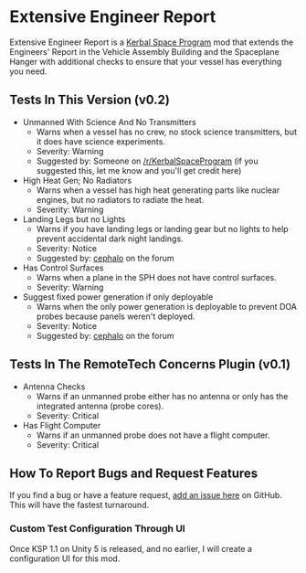 # Extensive Engineer Report
Extensive Engineer Report is a [Kerbal Space Program](http://kerbalspaceprogram.com) mod that extends the Engineers' Report in the Vehicle Assembly Building and the Spaceplane Hanger with additional checks to ensure that your vessel has everything you need.

## Tests In This Version (v0.2)
* Unmanned With Science And No Transmitters
  * Warns when a vessel has no crew, no stock science transmitters, but it does have science experiments.
  * Severity: Warning
  * Suggested by: Someone on [/r/KerbalSpaceProgram](http://reddit.com/r/KerbalSpaceProgram) (if you suggested this, let me know and you'll get credit here)
* High Heat Gen; No Radiators
  * Warns when a vessel has high heat generating parts like nuclear engines, but no radiators to radiate the heat.
  * Severity: Warning
* Landing Legs but no Lights
  * Warns if you have landing legs or landing gear but no lights to help prevent accidental dark night landings.
  * Severity: Notice
  * Suggested by: [cephalo](http://forum.kerbalspaceprogram.com/threads/126662-1-04-Extensive-Engineer-Report?p=2040769&viewfull=1#post2040769) on the forum
* Has Control Surfaces
  * Warns when a plane in the SPH does not have control surfaces.
  * Severity: Warning
* Suggest fixed power generation if only deployable
  * Warns when the only power generation is deployable to prevent DOA probes because panels weren't deployed.
  * Severity: Notice
  * Suggested by: [cephalo](http://forum.kerbalspaceprogram.com/threads/126662-1-04-Extensive-Engineer-Report?p=2040769&viewfull=1#post2040769) on the forum

## Tests In The RemoteTech Concerns Plugin (v0.1)
* Antenna Checks
  * Warns if an unmanned probe either has no antenna or only has the integrated antenna (probe cores).
  * Severity: Critical
* Has Flight Computer
  * Warns if an unmanned probe does not have a flight computer.
  * Severity: Critical

## How To Report Bugs and Request Features
If you find a bug or have a feature request, [add an issue here](https://github.com/jkoritzinsky/Extensive-Engineer-Report/issues/new) on GitHub. This will have the fastest turnaround.

### Custom Test Configuration Through UI
Once KSP 1.1 on Unity 5 is released, and no earlier, I will create a configuration UI for this mod.
